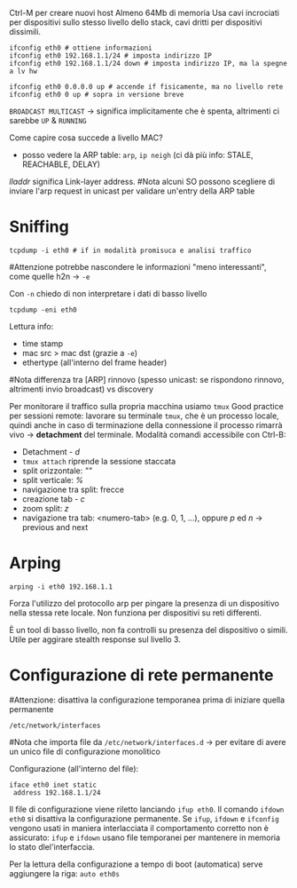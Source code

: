 Ctrl-M per creare nuovi host
Almeno 64Mb di memoria
Usa cavi incrociati per dispositivi sullo stesso livello dello stack, cavi dritti per dispositivi dissimili.

```
ifconfig eth0 # ottiene informazioni
ifconfig eth0 192.168.1.1/24 # imposta indirizzo IP
ifconfig eth0 192.168.1.1/24 down # imposta indirizzo IP, ma la spegne a lv hw

ifconfig eth0 0.0.0.0 up # accende if fisicamente, ma no livello rete
ifconfig eth0 0 up # sopra in versione breve
```

`BROADCAST MULTICAST` -> significa implicitamente che è spenta, altrimenti ci sarebbe `UP` & `RUNNING`

Come capire cosa succede a livello MAC?
- posso vedere la ARP table: `arp`, `ip neigh` (ci dà più info: STALE, REACHABLE, DELAY)

*lladdr* significa Link-layer address.
#Nota alcuni SO possono scegliere di inviare l'arp request in unicast per validare un'entry della ARP table

# Sniffing
```
tcpdump -i eth0 # if in modalità promisuca e analisi traffico
```

#Attenzione potrebbe nascondere le informazioni "meno interessanti", come quelle h2n -> `-e`

Con `-n` chiedo di non interpretare i dati di basso livello

```
tcpdump -eni eth0
```

Lettura info:
- time stamp
- mac src > mac dst (grazie a `-e`)
- ethertype (all'interno del frame header)

#Nota differenza tra [ARP] rinnovo (spesso unicast: se rispondono rinnovo, altrimenti invio broadcast) vs discovery


Per monitorare il traffico sulla propria macchina usiamo `tmux`
Good practice per sessioni remote: lavorare su terminale `tmux`, che è un processo locale, quindi anche in caso di terminazione della connessione il processo rimarrà vivo -> **detachment** del terminale.
Modalità comandi accessibile con Ctrl-B:
- Detachment - *d*
- `tmux attach`  riprende la sessione staccata
- split orizzontale: *""*
- split verticale: *%*
- navigazione tra split: frecce
- creazione tab - *c*
- zoom split: *z*
- navigazione tra tab: \<numero-tab\> (e.g. 0, 1, ...), oppure *p* ed *n* -> previous and next

# Arping
```
arping -i eth0 192.168.1.1
```

Forza l'utilizzo del protocollo arp per pingare la presenza di un dispositivo nella stessa rete locale. Non funziona per dispositivi su reti differenti.

È un tool di basso livello, non fa controlli su presenza del dispositivo o simili. Utile per aggirare stealth response sul livello 3.

# Configurazione di rete permanente
#Attenzione: disattiva la configurazione temporanea prima di iniziare quella permanente

`/etc/network/interfaces`

#Nota che importa file da `/etc/network/interfaces.d` -> per evitare di avere un unico file di configurazione monolitico

Configurazione (all'interno del file):
```
iface eth0 inet static
 address 192.168.1.1/24
```

Il file di configurazione viene riletto lanciando `ifup eth0`. Il comando `ifdown eth0` si disattiva la configurazione permanente. Se `ifup`, `ifdown` e `ifconfig` vengono usati in maniera interlacciata il comportamento corretto non è assicurato: `ifup` e `ifdown` usano file temporanei per mantenere in memoria lo stato dlel'interfaccia.

Per la lettura della configurazione a tempo di boot (automatica) serve aggiungere la riga: `auto eth0s`